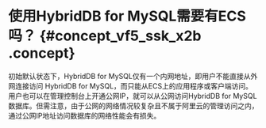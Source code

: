 # 使用HybridDB for MySQL需要有ECS吗？ {#concept_vf5_ssk_x2b .concept}

初始默认状态下，HybridDB for MySQL仅有一个内网地址，即用户不能直接从外网连接访问 HybridDB for MySQL，而只能从ECS上的应用程序或客户端访问。用户也可以在管理控制台上开通公网IP，就可以从公网访问HybridDB for MySQL数据库。但需注意，由于公网的网络情况较复杂且不属于阿里云的管理访问之内，通过公网IP地址访问数据库的网络性能会有损失。

